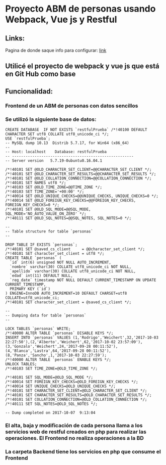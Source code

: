 # Proyecto ABM de personas usando Webpack, Vue js y Restful

## Links:
Pagina de donde saque info para configurar: [link](http://www.jc-mouse.net/proyectos/crea-un-servicio-web-rest-con-php-y-mysql)
## Utilicé el proyecto de webpack y vue js que está en Git Hub como base

## Funcionalidad:
### Frontend de un ABM de personas con datos sencillos
### Se utilizó la siguiente base de datos:
```
CREATE DATABASE  IF NOT EXISTS `restfulPrueba` /*!40100 DEFAULT CHARACTER SET utf8 COLLATE utf8_unicode_ci */;
USE `restfulPrueba`;
-- MySQL dump 10.13  Distrib 5.7.17, for Win64 (x86_64)
--
-- Host: localhost    Database: restfulPrueba
-- ------------------------------------------------------
-- Server version	5.7.19-0ubuntu0.16.04.1

/*!40101 SET @OLD_CHARACTER_SET_CLIENT=@@CHARACTER_SET_CLIENT */;
/*!40101 SET @OLD_CHARACTER_SET_RESULTS=@@CHARACTER_SET_RESULTS */;
/*!40101 SET @OLD_COLLATION_CONNECTION=@@COLLATION_CONNECTION */;
/*!40101 SET NAMES utf8 */;
/*!40103 SET @OLD_TIME_ZONE=@@TIME_ZONE */;
/*!40103 SET TIME_ZONE='+00:00' */;
/*!40014 SET @OLD_UNIQUE_CHECKS=@@UNIQUE_CHECKS, UNIQUE_CHECKS=0 */;
/*!40014 SET @OLD_FOREIGN_KEY_CHECKS=@@FOREIGN_KEY_CHECKS, FOREIGN_KEY_CHECKS=0 */;
/*!40101 SET @OLD_SQL_MODE=@@SQL_MODE, SQL_MODE='NO_AUTO_VALUE_ON_ZERO' */;
/*!40111 SET @OLD_SQL_NOTES=@@SQL_NOTES, SQL_NOTES=0 */;

--
-- Table structure for table `personas`
--

DROP TABLE IF EXISTS `personas`;
/*!40101 SET @saved_cs_client     = @@character_set_client */;
/*!40101 SET character_set_client = utf8 */;
CREATE TABLE `personas` (
  `id` int(6) unsigned NOT NULL AUTO_INCREMENT,
  `nombre` varchar(30) COLLATE utf8_unicode_ci NOT NULL,
  `apellido` varchar(30) COLLATE utf8_unicode_ci NOT NULL,
  `edad` int(11) DEFAULT NULL,
  `reg_date` timestamp NOT NULL DEFAULT CURRENT_TIMESTAMP ON UPDATE CURRENT_TIMESTAMP,
  PRIMARY KEY (`id`)
) ENGINE=InnoDB AUTO_INCREMENT=10 DEFAULT CHARSET=utf8 COLLATE=utf8_unicode_ci;
/*!40101 SET character_set_client = @saved_cs_client */;

--
-- Dumping data for table `personas`
--

LOCK TABLES `personas` WRITE;
/*!40000 ALTER TABLE `personas` DISABLE KEYS */;
INSERT INTO `personas` VALUES (1,'Rodrigo','Weichert',32,'2017-10-03 22:27:50'),(2,'Alberto','Weichert',62,'2017-10-02 23:57:09'),(3,'Gonzalo','Weichert',24,'2017-09-28 00:11:52'),(4,'Blanca','Lastra',64,'2017-09-28 00:11:52'),(8,'Panza','Sancho',1,'2017-10-03 22:27:59');
/*!40000 ALTER TABLE `personas` ENABLE KEYS */;
UNLOCK TABLES;
/*!40103 SET TIME_ZONE=@OLD_TIME_ZONE */;

/*!40101 SET SQL_MODE=@OLD_SQL_MODE */;
/*!40014 SET FOREIGN_KEY_CHECKS=@OLD_FOREIGN_KEY_CHECKS */;
/*!40014 SET UNIQUE_CHECKS=@OLD_UNIQUE_CHECKS */;
/*!40101 SET CHARACTER_SET_CLIENT=@OLD_CHARACTER_SET_CLIENT */;
/*!40101 SET CHARACTER_SET_RESULTS=@OLD_CHARACTER_SET_RESULTS */;
/*!40101 SET COLLATION_CONNECTION=@OLD_COLLATION_CONNECTION */;
/*!40111 SET SQL_NOTES=@OLD_SQL_NOTES */;

-- Dump completed on 2017-10-07  9:13:04

```
### El alta, baja y modificación de cada persona llama a los servicios web de restful creados en php para realizar las operaciones. El Frontend no realiza operaciones a la BD

### La carpeta Backend tiene los servicios en php que consume el Frontend
